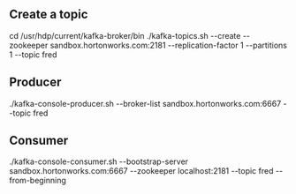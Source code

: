 ## Create a topic
cd /usr/hdp/current/kafka-broker/bin
./kafka-topics.sh --create --zookeeper sandbox.hortonworks.com:2181 --replication-factor 1 --partitions 1 --topic fred

## Producer
./kafka-console-producer.sh --broker-list sandbox.hortonworks.com:6667 --topic fred

## Consumer
./kafka-console-consumer.sh --bootstrap-server sandbox.hortonworks.com:6667 --zookeeper localhost:2181 --topic fred --from-beginning
